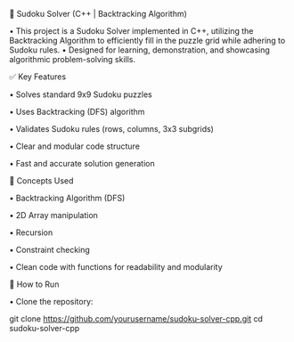 🧩 Sudoku Solver (C++ | Backtracking Algorithm)

• This project is a Sudoku Solver implemented in C++, utilizing the Backtracking Algorithm to efficiently fill in the puzzle grid while adhering to Sudoku rules. 
• Designed for learning, demonstration, and showcasing algorithmic problem-solving skills.

✅ Key Features

• Solves standard 9x9 Sudoku puzzles

• Uses Backtracking (DFS) algorithm

• Validates Sudoku rules (rows, columns, 3x3 subgrids)

• Clear and modular code structure

• Fast and accurate solution generation

🧠 Concepts Used

• Backtracking Algorithm (DFS)

• 2D Array manipulation

• Recursion

• Constraint checking

• Clean code with functions for readability and modularity


🚀 How to Run

• Clone the repository:

git clone https://github.com/yourusername/sudoku-solver-cpp.git
cd sudoku-solver-cpp
